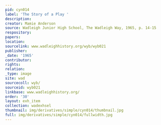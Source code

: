 ```yaml
---
pid: cyn014
label: 'The Story of a Play '
description:
creator: Mamie Anderson
source: Wadleigh Junior High School, The Wadleigh Way, 1965, p. 14-15
respository:
papers:
location:
sourcelink: www.wadleighhistory.org/wyb/wyb021
publisher:
_date: '1965'
contributor:
rights:
relation:
_type: image
site: wad
sourcecoll: wyb/
sourceid: wyb021
linkbase: www.wadleighhistory.org/
order: '30'
layout: exh_item
collection: wadexhsel
thumbnail: img/derivatives/simple/cyn014/thumbnail.jpg
full: img/derivatives/simple/cyn014/fullwidth.jpg
---
```

